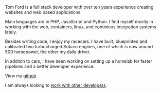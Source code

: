 Tom Ford is a full stack developer with over ten years experience creating websites and web based applications.

Main languages are in PHP, JavaScript and Python. I find myself mostly in working with the web, containers, linux, and continious integration systems lately.

Besides writing code, I enjoy my racecars. I have built, blueprinted and calibrated two turbocharged Subaru engines, one of which is now around 500 horsepower, the other my daily driver.

In additon to cars, I have been working on setting up a homelab for faster pipelines and a better developer experience.

<p>View my <a href="https://github.com/tomfordweb">github</a></p>

I am always looking to <a href="mailto:tomfordweb@gmail.com">work with other developers</a>.
